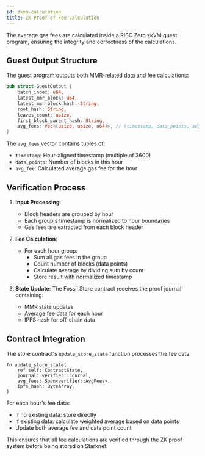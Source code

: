 ```yaml
---
id: zkvm-calculation
title: ZK Proof of Fee Calculation
---
```


The average gas fees are calculated inside a RISC Zero zkVM guest program, ensuring the integrity and correctness of the calculations.

## Guest Output Structure

The guest program outputs both MMR-related data and fee calculations:

```rust
pub struct GuestOutput {
    batch_index: u64,
    latest_mmr_block: u64,
    latest_mmr_block_hash: String,
    root_hash: String,
    leaves_count: usize,
    first_block_parent_hash: String,
    avg_fees: Vec<(usize, usize, u64)>, // (timestamp, data_points, avg_fee)
}
```

The `avg_fees` vector contains tuples of:
- `timestamp`: Hour-aligned timestamp (multiple of 3600)
- `data_points`: Number of blocks in this hour
- `avg_fee`: Calculated average gas fee for the hour

## Verification Process

1. **Input Processing**:
   - Block headers are grouped by hour
   - Each group's timestamp is normalized to hour boundaries
   - Gas fees are extracted from each block header

2. **Fee Calculation**:
   - For each hour group:
     - Sum all gas fees in the group
     - Count number of blocks (data points)
     - Calculate average by dividing sum by count
     - Store result with normalized timestamp

3. **State Update**:
   The Fossil Store contract receives the proof journal containing:
   - MMR state updates
   - Average fee data for each hour
   - IPFS hash for off-chain data

## Contract Integration

The store contract's `update_store_state` function processes the fee data:

```cairo
fn update_store_state(
    ref self: ContractState,
    journal: verifier::Journal,
    avg_fees: Span<verifier::AvgFees>,
    ipfs_hash: ByteArray,
)
```

For each hour's fee data:
- If no existing data: store directly
- If existing data: calculate weighted average based on data points
- Update both average fee and data point count

This ensures that all fee calculations are verified through the ZK proof system before being stored on Starknet. 